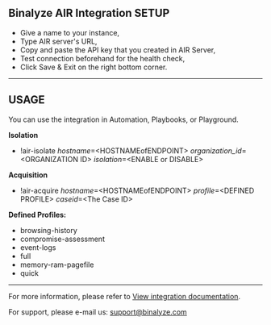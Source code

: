 ## Binalyze AIR Integration SETUP

- Give a name to your instance,
- Type AIR server's URL,
- Copy and paste the API key that you created in AIR Server,
- Test connection beforehand for the health check,
- Click Save & Exit on the right bottom corner.
---
## USAGE 
You can use the integration in Automation, Playbooks, or Playground.

**Isolation**
- !air-isolate *hostname*=\<HOSTNAMEofENDPOINT\> *organization_id*=\<ORGANIZATION ID\> *isolation*=\<ENABLE or DISABLE\>

**Acquisition**
- !air-acquire *hostname*=\<HOSTNAMEofENDPOINT\> *profile*=\<DEFINED PROFILE\> *caseid*=\<The Case ID\>

**Defined Profiles:**
- browsing-history
- compromise-assessment
- event-logs
- full
- memory-ram-pagefile
- quick

 ---
For more information, please refer to [View integration documentation](https://kb.binalyze.com/air/integrations/cortex-xsoar-integration).
 
For support, please e-mail us: support@binalyze.com 
